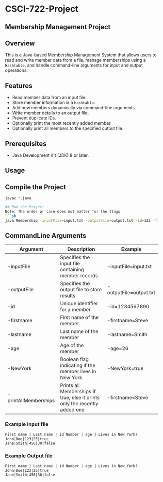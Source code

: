 # CSCI-722-Project

## Membership Management Project

## Overview
This is a Java-based Membership Management System that allows users to read and write member data from a file, manage memberships using a `Hashtable`, and handle command-line arguments for input and output operations.

## Features
- Read member data from an input file.
- Store member information in a `Hashtable`.
- Add new members dynamically via command-line arguments.
- Write member details to an output file.
- Prevent duplicate IDs.
- Optionally print the most recently added member.
- Optionally print all members to the specified output file.

## Prerequisites
- Java Development Kit (JDK) 8 or later.

## Usage

## Compile the Project
```sh
javac *.java

## Run the Project
Note: The order or case does not matter for the flags
```sh
java Membership -inputFile=input.txt -outputFile=output.txt -id=123 -firstname=John -lastname=Doe -age=25 -NewYork=true -printAllMemberships=true
```

## CommandLine Arguments

| Argument               | Description                                                                | Example                |
|------------------------|----------------------------------------------------------------------------|------------------------|
| -inputFile	         | Specifies the input file containing member records                         | -inputFile=input.txt   |
| -outputFile	         | Specifies the output file to store results                                 | -outputFile=output.txt |
| -id	                 | Unique identifier for a member                                             | -id=1234567890         |
| -firstname	         | First name of the member                                                   | -firstname=Steve       |
| -lastname	             | Last name of the member                                                    | -lastname=Smith        |
| -age	                 | Age of the member                                                          | -age=26                |
| -NewYork	             | Boolean flag indicating if the member lives in New York                    | -NewYork=true          |
| -printAllMemberships   | Prints all Memberships if true, else it prints only the recently added one | -firstname=Steve       |

### Example Input file
```txt
First name | Last name | id Number | age | Lives in New York? 
John|Doe|123|25|true
Jane|Smith|456|30|false
```

### Example Output file

```txt
First name | Last name | id Number | age | Lives in New York?
John|Doe|123|25|true
Jane|Smith|456|30|false
```